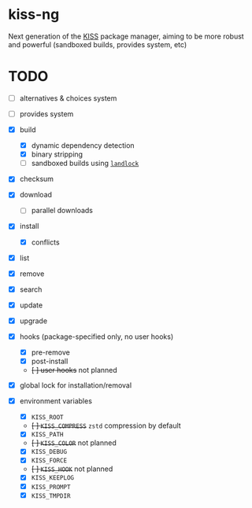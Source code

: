 # kiss-ng

Next generation of the [KISS](https://codeberg.org/kiss-community/kiss) package manager, aiming to be more robust and powerful (sandboxed builds, provides system, etc)

# TODO

- [ ] alternatives & choices system

- [ ] provides system

- [x] build
  - [x] dynamic dependency detection
  - [x] binary stripping
  - [ ] sandboxed builds using [`landlock`](https://landlock.io)

- [x] checksum

- [x] download
  - [ ] parallel downloads

- [x] install
  - [x] conflicts

- [x] list

- [x] remove

- [x] search

- [x] update

- [x] upgrade

- [x] hooks (package-specified only, no user hooks)
  - [x] pre-remove
  - [x] post-install
  - ~~[ ] user hooks~~ not planned

- [x] global lock for installation/removal

- [x] environment variables
  - [x] `KISS_ROOT`
  - ~~[ ] `KISS_COMPRESS`~~ `zstd` compression by default
  - [x] `KISS_PATH`
  - ~~[ ] `KISS_COLOR`~~ not planned
  - [x] `KISS_DEBUG`
  - [x] `KISS_FORCE`
  - ~~[ ] `KISS_HOOK`~~ not planned
  - [x] `KISS_KEEPLOG`
  - [x] `KISS_PROMPT`
  - [x] `KISS_TMPDIR`
